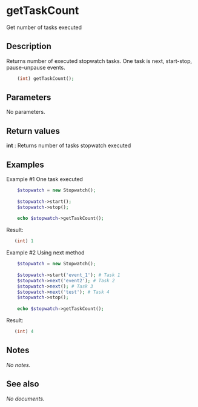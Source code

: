 # getTaskCount

Get number of tasks executed

## Description

Returns number of executed stopwatch tasks. One task is next, start-stop, pause-unpause events.

```php
    (int) getTaskCount();
```

## Parameters

No parameters.

## Return values

__int__
: Returns number of tasks stopwatch executed

## Examples

Example #1 One task executed
```php
    $stopwatch = new Stopwatch();
    
    $stopwatch->start();
    $stopwatch->stop();
    
    echo $stopwatch->getTaskCount();
```

Result:
```php
   (int) 1
```

Example #2 Using next method
```php
    $stopwatch = new Stopwatch();
        
    $stopwatch->start('event_1'); # Task 1
    $stopwatch->next('event2'); # Task 2
    $stopwatch->next(); # Task 3
    $stopwatch->next('test'); # Task 4
    $stopwatch->stop();
    
    echo $stopwatch->getTaskCount();
```

Result:
```php
   (int) 4
```

## Notes

_No notes._

## See also

_No documents._

